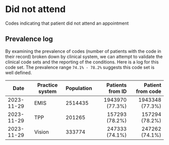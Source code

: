 # Did not attend

Codes indicating that patient did not attend an appointment

## Prevalence log

By examining the prevalence of codes (number of patients with the code in their record) broken down by clinical system, we can attempt to validate the clinical code sets and the reporting of the conditions. Here is a log for this code set. The prevalence range `74.1% - 78.2%` suggests this code set is well defined.

| Date       | Practice system | Population | Patients from ID | Patient from code |
| ---------- | --------------- | ---------- | ---------------: | ----------------: |
| 2023-11-29 | EMIS | 2514435 | 1943970 (77.3%) | 1943348 (77.3%) | 
| 2023-11-29 | TPP | 201265 | 157293 (78.2%) | 157294 (78.2%) | 
| 2023-11-29 | Vision | 333774 | 247333 (74.1%) | 247262 (74.1%) | 